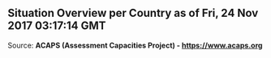## Situation Overview per Country as of Fri, 24 Nov 2017 03:17:14 GMT

Source: **ACAPS (Assessment Capacities Project) - https://www.acaps.org**